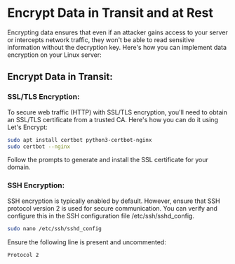 # Encrypt Data in Transit and at Rest

Encrypting data ensures that even if an attacker gains access to your server or intercepts network traffic, they won't be able to read sensitive information without the decryption key. Here's how you can implement data encryption on your Linux server:

## Encrypt Data in Transit:

### SSL/TLS Encryption:
To secure web traffic (HTTP) with SSL/TLS encryption, you'll need to obtain an SSL/TLS certificate from a trusted CA. Here's how you can do it using Let's Encrypt:
```bash
sudo apt install certbot python3-certbot-nginx
sudo certbot --nginx
```
Follow the prompts to generate and install the SSL certificate for your domain.

### SSH Encryption:
SSH encryption is typically enabled by default. However, ensure that SSH protocol version 2 is used for secure communication. You can verify and configure this in the SSH configuration file /etc/ssh/sshd_config.
```bash
sudo nano /etc/ssh/sshd_config
```
Ensure the following line is present and uncommented:
```bash
Protocol 2
```



























